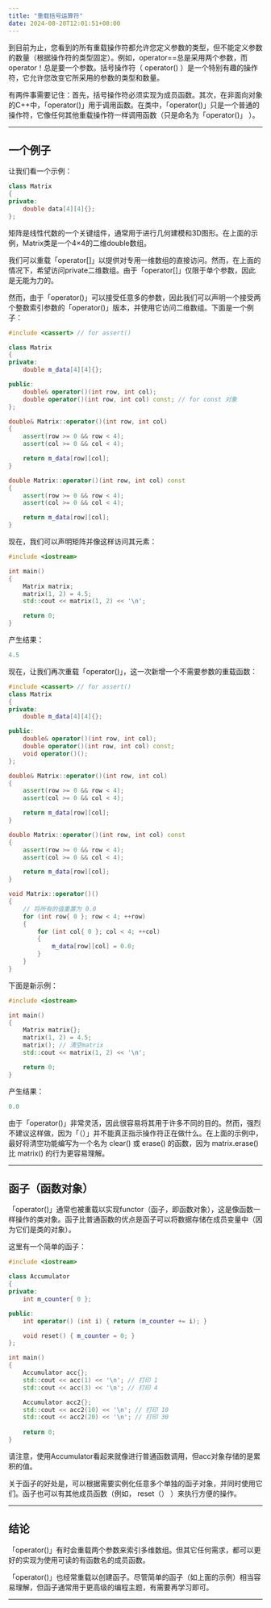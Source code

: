 ```yaml
---
title: "重载括号运算符"
date: 2024-08-20T12:01:51+08:00
---
```


到目前为止，您看到的所有重载操作符都允许您定义参数的类型，但不能定义参数的数量（根据操作符的类型固定）。例如，operator==总是采用两个参数，而operator！总是要一个参数。括号操作符（ operator() ）是一个特别有趣的操作符，它允许您改变它所采用的参数的类型和数量。

有两件事需要记住：首先，括号操作符必须实现为成员函数。其次，在非面向对象的C++中，「operator()」用于调用函数。在类中，「operator()」只是一个普通的操作符，它像任何其他重载操作符一样调用函数（只是命名为「operator()」 ）。

***
## 一个例子

让我们看一个示例：

```C++
class Matrix
{
private:
    double data[4][4]{};
};
```

矩阵是线性代数的一个关键组件，通常用于进行几何建模和3D图形。在上面的示例，Matrix类是一个4×4的二维double数组。

我们可以重载「operator[]」以提供对专用一维数组的直接访问。然而，在上面的情况下，希望访问private二维数组。由于「operator[]」仅限于单个参数，因此是无能为力的。

然而，由于「operator()」可以接受任意多的参数，因此我们可以声明一个接受两个整数索引参数的「operator()」版本，并使用它访问二维数组。下面是一个例子：

```C++
#include <cassert> // for assert()

class Matrix
{
private:
    double m_data[4][4]{};

public:
    double& operator()(int row, int col);
    double operator()(int row, int col) const; // for const 对象
};

double& Matrix::operator()(int row, int col)
{
    assert(row >= 0 && row < 4);
    assert(col >= 0 && col < 4);

    return m_data[row][col];
}

double Matrix::operator()(int row, int col) const
{
    assert(row >= 0 && row < 4);
    assert(col >= 0 && col < 4);

    return m_data[row][col];
}
```

现在，我们可以声明矩阵并像这样访问其元素：

```C++
#include <iostream>

int main()
{
    Matrix matrix;
    matrix(1, 2) = 4.5;
    std::cout << matrix(1, 2) << '\n';

    return 0;
}
```

产生结果：

```C++
4.5
```

现在，让我们再次重载「operator()」，这一次新增一个不需要参数的重载函数：

```C++
#include <cassert> // for assert()
class Matrix
{
private:
    double m_data[4][4]{};

public:
    double& operator()(int row, int col);
    double operator()(int row, int col) const;
    void operator()();
};

double& Matrix::operator()(int row, int col)
{
    assert(row >= 0 && row < 4);
    assert(col >= 0 && col < 4);

    return m_data[row][col];
}

double Matrix::operator()(int row, int col) const
{
    assert(row >= 0 && row < 4);
    assert(col >= 0 && col < 4);

    return m_data[row][col];
}

void Matrix::operator()()
{
    // 将所有的值重置为 0.0
    for (int row{ 0 }; row < 4; ++row)
    {
        for (int col{ 0 }; col < 4; ++col)
        {
            m_data[row][col] = 0.0;
        }
    }
}
```

下面是新示例：

```C++
#include <iostream>

int main()
{
    Matrix matrix{};
    matrix(1, 2) = 4.5;
    matrix(); // 清空matrix
    std::cout << matrix(1, 2) << '\n';

    return 0;
}
```

产生结果：

```C++
0.0
```

由于「operator()」非常灵活，因此很容易将其用于许多不同的目的。然而，强烈不建议这样做，因为「（）」并不能真正指示操作符正在做什么。在上面的示例中，最好将清空功能编写为一个名为 clear() 或 erase() 的函数，因为 matrix.erase() 比 matrix() 的行为更容易理解。

***
## 函子（函数对象）

「operator()」通常也被重载以实现functor（函子，即函数对象），这是像函数一样操作的类对象。函子比普通函数的优点是函子可以将数据存储在成员变量中（因为它们是类的对象）。

这里有一个简单的函子：

```C++
#include <iostream>

class Accumulator
{
private:
    int m_counter{ 0 };

public:
    int operator() (int i) { return (m_counter += i); }

    void reset() { m_counter = 0; } 
};

int main()
{
    Accumulator acc{};
    std::cout << acc(1) << '\n'; // 打印 1
    std::cout << acc(3) << '\n'; // 打印 4

    Accumulator acc2{};
    std::cout << acc2(10) << '\n'; // 打印 10
    std::cout << acc2(20) << '\n'; // 打印 30
    
    return 0;
}
```

请注意，使用Accumulator看起来就像进行普通函数调用，但acc对象存储的是累积的值。

关于函子的好处是，可以根据需要实例化任意多个单独的函子对象，并同时使用它们。函子也可以有其他成员函数（例如， reset（） ）来执行方便的操作。

***
## 结论

「operator()」有时会重载两个参数来索引多维数组。但其它任何需求，都可以更好的实现为使用可读的有函数名的成员函数。

「operator()」也经常重载以创建函子。尽管简单的函子（如上面的示例）相当容易理解，但函子通常用于更高级的编程主题，有需要再学习即可。

***
